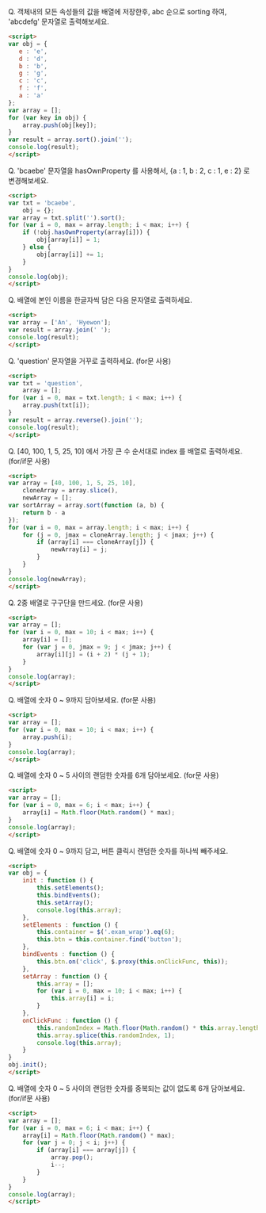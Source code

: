 
Q. 객체내의 모든 속성들의 값을 배열에 저장한후, abc 순으로 sorting 하여, 'abcdefg' 문자열로 출력해보세요.
```html
<script>
var obj = {
   e : 'e',
   d : 'd',
   b : 'b',
   g : 'g',
   c : 'c',
   f : 'f',
   a : 'a'
};
var array = [];
for (var key in obj) {
    array.push(obj[key]);
}
var result = array.sort().join('');
console.log(result);
</script>
```

Q. 'bcaebe' 문자열을 hasOwnProperty 를 사용해서, {a : 1, b : 2, c : 1, e : 2} 로 변경해보세요.
```html
<script>
var txt = 'bcaebe',
    obj = {};
var array = txt.split('').sort();
for (var i = 0, max = array.length; i < max; i++) {
    if (!obj.hasOwnProperty(array[i])) {
        obj[array[i]] = 1;
    } else {
        obj[array[i]] += 1;
    }
}
console.log(obj);
</script>
```

Q. 배열에 본인 이름을 한글자씩 담은 다음 문자열로 출력하세요.
```html
<script>
var array = ['An', 'Hyewon'];
var result = array.join(' ');
console.log(result);
</script>
```

Q. 'question' 문자열을 거꾸로 출력하세요. (for문 사용)
```html
<script>
var txt = 'question',
    array = [];
for (var i = 0, max = txt.length; i < max; i++) {
    array.push(txt[i]);
}
var result = array.reverse().join('');
console.log(result);
</script>
```

Q. [40, 100, 1, 5, 25, 10] 에서 가장 큰 수 순서대로 index 를 배열로 출력하세요. (for/if문 사용)
```html
<script>
var array = [40, 100, 1, 5, 25, 10],
    cloneArray = array.slice(),
    newArray = [];
var sortArray = array.sort(function (a, b) {
    return b - a
});
for (var i = 0, max = array.length; i < max; i++) {
    for (j = 0, jmax = cloneArray.length; j < jmax; j++) {
        if (array[i] === cloneArray[j]) {
            newArray[i] = j;
        }
    }
}
console.log(newArray);
</script>
```

Q. 2중 배열로 구구단을 만드세요. (for문 사용)
```html
<script>
var array = [];
for (var i = 0, max = 10; i < max; i++) {
    array[i] = [];
    for (var j = 0, jmax = 9; j < jmax; j++) {
        array[i][j] = (i + 2) * (j + 1);
    }
}
console.log(array);
</script>
```

Q. 배열에 숫자 0 ~ 9까지 담아보세요. (for문 사용)
```html
<script>
var array = [];
for (var i = 0, max = 10; i < max; i++) {
    array.push(i);
}
console.log(array);
</script>
```

Q. 배열에 숫자 0 ~ 5 사이의 랜덤한 숫자를 6개 담아보세요. (for문 사용)
```html
<script>
var array = [];
for (var i = 0, max = 6; i < max; i++) {
    array[i] = Math.floor(Math.random() * max);
}
console.log(array);
</script>
```

Q. 배열에 숫자 0 ~ 9까지 담고, 버튼 클릭시 랜덤한 숫자를 하나씩 빼주세요.
```html
<script>
var obj = {
    init : function () {
        this.setElements();
        this.bindEvents();
        this.setArray();
        console.log(this.array);
    },
    setElements : function () {
        this.container = $('.exam_wrap').eq(6);
        this.btn = this.container.find('button');
    },
    bindEvents : function () {
        this.btn.on('click', $.proxy(this.onClickFunc, this));
    },
    setArray : function () {
        this.array = [];
        for (var i = 0, max = 10; i < max; i++) {
            this.array[i] = i;
        }
    },
    onClickFunc : function () {
        this.randomIndex = Math.floor(Math.random() * this.array.length);
        this.array.splice(this.randomIndex, 1);
        console.log(this.array);
    }
}
obj.init();
</script>
```

Q. 배열에 숫자 0 ~ 5 사이의 랜덤한 숫자를 중복되는 값이 없도록 6개 담아보세요. (for/if문 사용)
```html
<script>
var array = [];
for (var i = 0, max = 6; i < max; i++) {
    array[i] = Math.floor(Math.random() * max);
    for (var j = 0; j < i; j++) {
        if (array[i] === array[j]) {
            array.pop();
            i--;
        }
    }
}
console.log(array);
</script>
```
